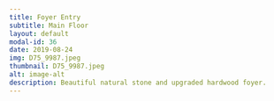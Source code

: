 ```yaml
---
title: Foyer Entry
subtitle: Main Floor
layout: default
modal-id: 36
date: 2019-08-24
img: D75_9987.jpeg
thumbnail: D75_9987.jpeg
alt: image-alt
description: Beautiful natural stone and upgraded hardwood foyer.
---
```

